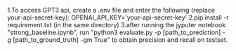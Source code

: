 1.To access GPT3 api, create a .env file and enter the following (replace your-api-secret-key):
        OPENAI_API_KEY='your-api-secret-key'
2.pip install -r requirement.txt (in the same directory)
3.after running the jyputer notebook "strong_baseline.ipynb", 
   run "python3 evaluate.py -p [path_to_prediction] -g [path_to_ground_truth] -gm True" to obtain precision and recall on testset.